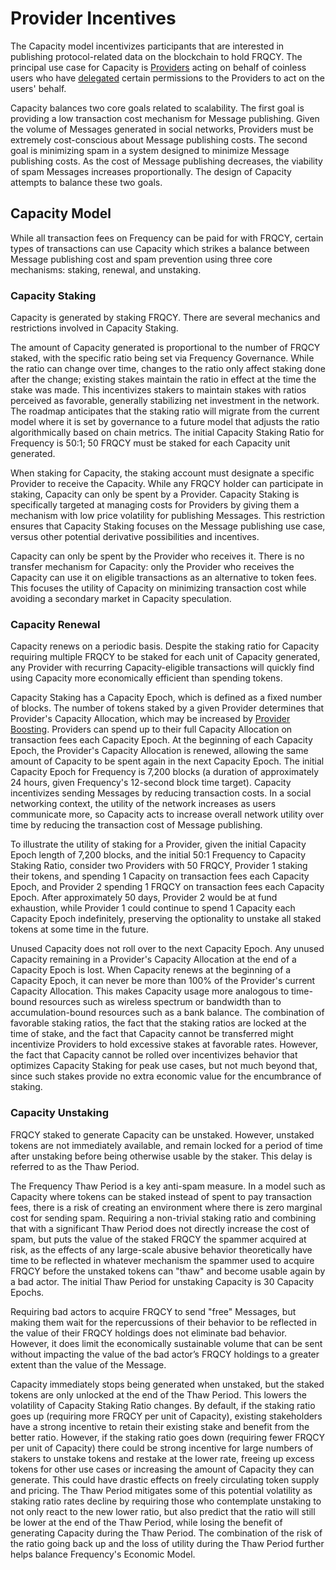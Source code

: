 # Provider Incentives

The Capacity model incentivizes participants that are interested in publishing protocol-related data on the blockchain to hold FRQCY.
The principal use case for Capacity is [Providers](../Delegation/Providers.md) acting on behalf of coinless users who have [delegated](../Delegation/index.md) certain permissions to the Providers to act on the users' behalf.

Capacity balances two core goals related to scalability.
The first goal is providing a low transaction cost mechanism for Message publishing.
Given the volume of Messages generated in social networks, Providers must be extremely cost-conscious about Message publishing costs.
The second goal is minimizing spam in a system designed to minimize Message publishing costs.
As the cost of Message publishing decreases, the viability of spam Messages increases proportionally.
The design of Capacity attempts to balance these two goals.

## Capacity Model

While all transaction fees on Frequency can be paid for with FRQCY, certain types of transactions can use Capacity which strikes a balance between Message publishing cost and spam prevention using three core mechanisms: staking, renewal, and unstaking.

### Capacity Staking

Capacity is generated by staking FRQCY.
There are several mechanics and restrictions involved in Capacity Staking.

The amount of Capacity generated is proportional to the number of FRQCY staked, with the specific ratio being set via Frequency Governance.
While the ratio can change over time, changes to the ratio only affect staking done after the change; existing stakes maintain the ratio in effect at the time the stake was made.
This incentivizes stakers to maintain stakes with ratios perceived as favorable, generally stabilizing net investment in the network.
The roadmap anticipates that the staking ratio will migrate from the current model where it is set by governance to a future model that adjusts the ratio algorithmically based on chain metrics.
The initial Capacity Staking Ratio for Frequency is 50:1; 50 FRQCY must be staked for each Capacity unit generated.

When staking for Capacity, the staking account must designate a specific Provider to receive the Capacity.
While any FRQCY holder can participate in staking, Capacity can only be spent by a Provider.
Capacity Staking is specifically targeted at managing costs for Providers by giving them a mechanism with low price volatility for publishing Messages.
This restriction ensures that Capacity Staking focuses on the Message publishing use case, versus other potential derivative possibilities and incentives.

Capacity can only be spent by the Provider who receives it.
There is no transfer mechanism for Capacity: only the Provider who receives the Capacity can use it on eligible transactions as an alternative to token fees.
This focuses the utility of Capacity on minimizing transaction cost while avoiding a secondary market in Capacity speculation.

### Capacity Renewal

Capacity renews on a periodic basis.
Despite the staking ratio for Capacity requiring multiple FRQCY to be staked for each unit of Capacity generated, any Provider with recurring Capacity-eligible transactions will quickly find using Capacity more economically efficient than spending tokens.

Capacity Staking has a Capacity Epoch, which is defined as a fixed number of blocks.
The number of tokens staked by a given Provider determines that Provider's Capacity Allocation, which may be increased by [Provider Boosting](./UserIncentives.md).
Providers can spend up to their full Capacity Allocation on transaction fees each Capacity Epoch.
At the beginning of each Capacity Epoch, the Provider's Capacity Allocation is renewed, allowing the same amount of Capacity to be spent again in the next Capacity Epoch.
The initial Capacity Epoch for Frequency is 7,200 blocks (a duration of approximately 24 hours, given Frequency's 12-second block time target).
Capacity incentivizes sending Messages by reducing transaction costs.
In a social networking context, the utility of the network increases as users communicate more, so Capacity acts to increase overall network utility over time by reducing the transaction cost of Message publishing.

To illustrate the utility of staking for a Provider, given the initial Capacity Epoch length of 7,200 blocks, and the initial 50:1 Frequency to Capacity Staking Ratio, consider two Providers with 50 FRQCY, Provider 1 staking their tokens, and spending 1 Capacity on transaction fees each Capacity Epoch, and Provider 2 spending 1 FRQCY on transaction fees each Capacity Epoch.
After approximately 50 days, Provider 2 would be at fund exhaustion, while Provider 1 could continue to spend 1 Capacity each Capacity Epoch indefinitely, preserving the optionality to unstake all staked tokens at some time in the future.

Unused Capacity does not roll over to the next Capacity Epoch.
Any unused Capacity remaining in a Provider's Capacity Allocation at the end of a Capacity Epoch is lost.
When Capacity renews at the beginning of a Capacity Epoch, it can never be more than 100% of the Provider's current Capacity Allocation.
This makes Capacity usage more analogous to time-bound resources such as wireless spectrum or bandwidth than to accumulation-bound resources such as a bank balance.
The combination of favorable staking ratios, the fact that the staking ratios are locked at the time of stake, and the fact that Capacity cannot be transferred might incentivize Providers to hold excessive stakes at favorable rates.
However, the fact that Capacity cannot be rolled over incentivizes behavior that optimizes Capacity Staking for peak use cases, but not much beyond that, since such stakes provide no extra economic value for the encumbrance of staking.

### Capacity Unstaking

FRQCY staked to generate Capacity can be unstaked.
However, unstaked tokens are not immediately available, and remain locked for a period of time after unstaking before being otherwise usable by the staker.
This delay is referred to as the Thaw Period.

The Frequency Thaw Period is a key anti-spam measure.
In a model such as Capacity where tokens can be staked instead of spent to pay transaction fees, there is a risk of creating an environment where there is zero marginal cost for sending spam.
Requiring a non-trivial staking ratio and combining that with a significant Thaw Period does not directly increase the cost of spam, but puts the value of the staked FRQCY the spammer acquired at risk, as the effects of any large-scale abusive behavior theoretically have time to be reflected in whatever mechanism the spammer used to acquire FRQCY before the unstaked tokens can "thaw" and become usable again by a bad actor.
The initial Thaw Period for unstaking Capacity is 30 Capacity Epochs.

Requiring bad actors to acquire FRQCY to send "free" Messages, but making them wait for the repercussions of their behavior to be reflected in the value of their FRQCY holdings does not eliminate bad behavior.
However, it does limit the economically sustainable volume that can be sent without impacting the value of the bad actor’s FRQCY holdings to a greater extent than the value of the Message.

Capacity immediately stops being generated when unstaked, but the staked tokens are only unlocked at the end of the Thaw Period.
This lowers the volatility of Capacity Staking Ratio changes.
By default, if the staking ratio goes up (requiring more FRQCY per unit of Capacity), existing stakeholders have a strong incentive to retain their existing stake and benefit from the better ratio.
However, if the staking ratio goes down (requiring fewer FRQCY per unit of Capacity) there could be strong incentive for large numbers of stakers to unstake tokens and restake at the lower rate, freeing up excess tokens for other use cases or increasing the amount of Capacity they can generate.
This could have drastic effects on freely circulating token supply and pricing.
The Thaw Period mitigates some of this potential volatility as staking ratio rates decline by requiring those who contemplate unstaking to not only react to the new lower ratio, but also predict that the ratio will still be lower at the end of the Thaw Period, while losing the benefit of generating Capacity during the Thaw Period.
The combination of the risk of the ratio going back up and the loss of utility during the Thaw Period further helps balance Frequency's Economic Model.
